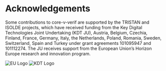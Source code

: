 # Acknowledgements

Some contributions to core-v-verif are supported by the TRISTAN and ISOLDE projects,
which have received funding from the Key Digital Technologies Joint Undertaking (KDT JU),
Austria, Belgium, Czechia, Finland, France, Germany, Italy, the Netherlands, Poland, Romania, Sweden, Switzerland, Spain and Turkey
under grant agreements 101095947 and 101112274.
The JU receives support from the European Union’s Horizon Europe research and innovation program.

![EU Logo](https://cloud.hipert.unimore.it/apps/files_sharing/publicpreview/pessWNfeqBfYi3o?x=1912&y=617&a=true&file=eu_logo.png&scalingup=0)
![KDT Logo](https://cloud.hipert.unimore.it/apps/files_sharing/publicpreview/yd7FgKisNgtLPTy?x=1912&y=617&a=true&file=kdt_logo.png&scalingup=0)   
